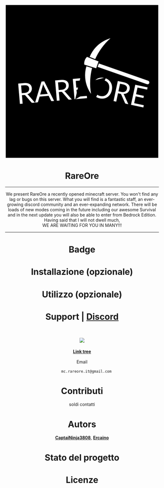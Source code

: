 <div align="center">

<div align="center">
    <img src="https://github.com/RareOre/.github/blob/main/img/logorareore.png?raw=true">
</div>

# <div align="center"> RareOre </div>  
    
***    

We present RareOre a recently opened minecraft server. You won't find any lag or bugs on this server. What you will find is a fantastic staff, an ever-growing discord community and an ever-expanding network. There will be loads of new modes coming in the future including our awesome Survival and in the next update you will also be able to enter from Bedrock Edition. Having said that I will not dwell much,<br>WE ARE WAITING FOR YOU IN MANY!!!

***

# Badge

# Installazione (opzionale)

# Utilizzo (opzionale)

# Support | [**Discord**](https://discord.gg/BygSebWJ73)<br><br>

<a href="https://discord.gg/BygSebWJ73"><img src="https://discord.com/api/guilds/934900180401160212/widget.png?style=banner2"></a><br><br>
[**Link tree**](https://linktr.ee/RareOre_Official)<br><br>
    Email<br>
```
    mc.rareore.it@gmail.com
```

# Contributi
soldi contatti 

# Autors<br>
[**CaptaiNinja3808**](https://github.com/CaptaiNinja3808), [**Ercaino**](https://github.com/Ercaino)

# Stato del progetto

# Licenze
